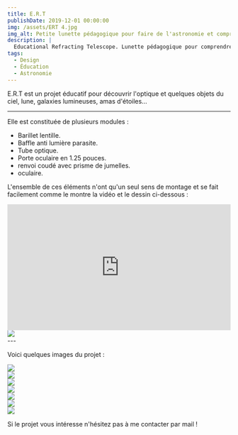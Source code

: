 ```yaml
---
title: E.R.T
publishDate: 2019-12-01 00:00:00
img: /assets/ERT 4.jpg
img_alt: Petite lunette pédagogique pour faire de l'astronomie et comprendre son fonctionne optique.
description: |
  Educational Refracting Telescope. Lunette pédagogique pour comprendre le fonctionnement optique.
tags:
  - Design
  - Éducation
  - Astronomie
---
```


E.R.T est un projet éducatif pour découvrir l'optique et quelques objets du ciel, lune, galaxies lumineuses, amas d'étoiles... 



---
Elle est constituée de plusieurs modules : 

- Barillet lentille.
- Baffle anti lumière parasite.
- Tube optique.
- Porte oculaire en 1.25 pouces.
- renvoi coudé avec prisme de jumelles.
- oculaire.

L'ensemble de ces éléments n'ont qu'un seul sens de montage et se fait facilement comme le montre la vidéo et le dessin ci-dessous :
<div class="embedresize">
<div>
<iframe width="560" height="315" src="https://www.youtube.com/embed/GQQfFflsZY0?si=n0A6sX5l8ryyjEZE" title="YouTube video player" frameborder="0" allow="accelerometer; autoplay; clipboard-write; encrypted-media; gyroscope; picture-in-picture; web-share" referrerpolicy="strict-origin-when-cross-origin" allowfullscreen></iframe>
</div>
</div>

<img src="/assets/draw ERT.png">
---

Voici quelques images du projet : 

<img src="/assets/ERT 7.jpg">
<img src="/assets/ERT 3.jpg"> 
<img src="/assets/ERT.jpg">
<img src="/assets/ERT 2.jpg">
<img src="/assets/ERT 5.jpg">
<img src="/assets/ERT 6.jpg">
<img src="/assets/ERT 8.jpg">

Si le projet vous intéresse n'hésitez pas à me contacter par mail ! 



<style>

img{
margin: auto;
max-height: 90vh;
object-fit: cover;
display: flex;
}
  
.embedresize {
max-width: 760px;
margin: auto;
}

.embedresize div {
position: relative;
height: 0;
padding-bottom: 56.25%;
}

.embedresize iframe {
position: absolute;
top: 0;
left: 0;
width: 100%;
height: 100%;
}

</style>